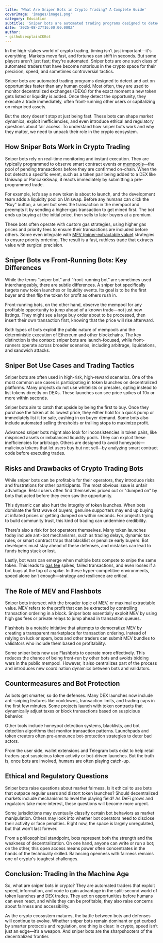 ```yaml
---
title: 'What Are Sniper Bots in Crypto Trading? A Complete Guide'
coverImage: 'images/image1.png'
category: Education
subtitle: 'Sniper bots are automated trading programs designed to detect and act on opportunities faster than any human could.'
date: '2025-08-27T16:00:00.000Z'
author: 
- github:explainCKBot
---
```


In the high-stakes world of crypto trading, timing isn't just important—it's everything. Markets move fast, and fortunes can shift in seconds. But some players aren't just fast; they're automated. Sniper bots are one such class of automated traders that have become notorious in the crypto space for their precision, speed, and sometimes controversial tactics.

Sniper bots are automated trading programs designed to detect and act on opportunities faster than any human could. Most often, they are used to monitor decentralized exchanges (DEXs) for the exact moment a new token gets listed or liquidity is added. Once they detect the opportunity, they execute a trade immediately, often front-running other users or capitalizing on mispriced assets.

But the story doesn't stop at just being fast. These bots can shape market dynamics, exploit inefficiencies, and even introduce ethical and regulatory questions about fair access. To understand how sniper bots work and why they matter, we need to unpack their role in the crypto ecosystem.



## How Sniper Bots Work in Crypto Trading

Sniper bots rely on real-time monitoring and instant execution. They are typically programmed to observe smart contract events or [mempools](https://www.nervos.org/knowledge-base/mempool_in_cryptocurrency_(explainCKBot))—the pool of pending transactions before they are confirmed on-chain. When the bot detects a specific event, such as a token pair being added to a DEX like Uniswap or PancakeSwap, it reacts immediately by submitting a pre-programmed trade.

For example, let’s say a new token is about to launch, and the development team adds a liquidity pool on Uniswap. Before any humans can click the “Buy” button, a sniper bot sees the transaction in the mempool and preempts it by sending a higher-gas transaction to get mined first. The bot ends up buying at the initial price, then sells to later buyers at a premium.

These bots often operate with custom gas strategies, using higher gas prices and priority fees to ensure their transactions are included before others. Some even integrate with [MEV (miner-extractable value)](https://ethereum.org/en/developers/docs/mev/) strategies to ensure priority ordering. The result is a fast, ruthless trade that extracts value with surgical precision.



## Sniper Bots vs Front-Running Bots: Key Differences

While the terms “sniper bot” and “front-running bot” are sometimes used interchangeably, there are subtle differences. A sniper bot specifically targets new token launches or liquidity events. Its goal is to be the first buyer and then flip the token for profit as others rush in.

Front-running bots, on the other hand, observe the mempool for any profitable opportunity to jump ahead of a known trade—not just new listings. They might see a large buy order about to be processed, then insert their own transaction first, knowing that the price will rise afterward.

Both types of bots exploit the public nature of mempools and the deterministic execution of Ethereum and other blockchains. The key distinction is the context: sniper bots are launch-focused, while front-runners operate across broader scenarios, including arbitrage, liquidations, and sandwich attacks.



## Sniper Bot Use Cases and Trading Tactics

Sniper bots are often used in high-risk, high-reward scenarios. One of the most common use cases is participating in token launches on decentralized platforms. Many projects do not use whitelists or presales, opting instead to list tokens directly on DEXs. These launches can see price spikes of 10x or more within seconds.

Sniper bots aim to catch that upside by being the first to buy. Once they purchase the token at its lowest price, they either hold for a quick pump or immediately list it for sale, cashing in on buyer demand. Some bots also include automated selling thresholds or trailing stops to maximize profit.

Advanced sniper bots might also look for inconsistencies in token pairs, like mispriced assets or imbalanced liquidity pools. They can exploit these inefficiencies for arbitrage. Others are designed to avoid honeypots—malicious tokens that let users buy but not sell—by analyzing smart contract code before executing trades.



## Risks and Drawbacks of Crypto Trading Bots

While sniper bots can be profitable for their operators, they introduce risks and frustrations for other participants. The most obvious issue is unfair advantage. Retail users often find themselves priced out or "dumped on" by bots that acted before they even saw the opportunity.

This dynamic can also hurt the integrity of token launches. When bots dominate the first wave of buyers, genuine supporters may end up buying at inflated prices or getting dumped on within seconds. For projects trying to build community trust, this kind of trading can undermine credibility.

There's also a risk for bot operators themselves. Many token launches today include anti-bot mechanisms, such as trading delays, dynamic tax rules, or smart contract traps that blacklist or penalize early buyers. Bot developers must stay ahead of these defenses, and mistakes can lead to funds being stuck or lost.

Lastly, bot wars can emerge when multiple bots compete to snipe the same token. This leads to [gas fee](https://www.nervos.org/knowledge-base/what_is_a_blockchain_gas_fee_(explainCKBot)) spikes, failed transactions, and even losses if a bot buys at the top of a spike. In these hyper-competitive environments, speed alone isn’t enough—strategy and resilience are critical.



## The Role of MEV and Flashbots

Sniper bots intersect with the broader topic of MEV, or maximal extractable value. MEV refers to the profit that can be extracted by controlling transaction ordering in a block. Sniper bots essentially exploit MEV by using high gas fees or private relays to jump ahead in transaction queues.

Flashbots is a notable initiative that attempts to democratize MEV by creating a transparent marketplace for transaction ordering. Instead of relying on luck or spam, bots and other traders can submit MEV bundles to validators who include them based on profitability.

Some sniper bots now use Flashbots to operate more effectively. This reduces the chance of being front-run by other bots and avoids bidding wars in the public mempool. However, it also centralizes part of the process and introduces new coordination dynamics between bots and validators.



## Countermeasures and Bot Protection

As bots get smarter, so do the defenses. Many DEX launches now include anti-sniping features like cooldowns, transaction limits, and trading caps in the first few minutes. Some projects launch with token contracts that dynamically adjust taxes or block transactions based on suspicious behavior.

Other tools include honeypot detection systems, blacklists, and bot detection algorithms that monitor transaction patterns. Launchpads and token creators often pre-announce bot-protection strategies to deter bad actors.

From the user side, wallet extensions and Telegram bots exist to help retail traders spot suspicious token activity or bot-driven launches. But the truth is, once bots are involved, humans are often playing catch-up.



## Ethical and Regulatory Questions

Sniper bots raise questions about market fairness. Is it ethical to use bots that outpace regular users and distort token launches? Should decentralized markets include mechanisms to level the playing field? As DeFi grows and regulators take more interest, these questions will become more urgent.

Some jurisdictions may eventually classify certain bot behaviors as market manipulation. Others may look into whether bot operators need to disclose their activity or face penalties. Right now, the space is largely unregulated, but that won't last forever.

From a philosophical standpoint, bots represent both the strength and the weakness of decentralization. On one hand, anyone can write or run a bot; on the other, this open access means power often concentrates in the hands of the technically skilled. Balancing openness with fairness remains one of crypto's toughest challenges.



## Conclusion: Trading in the Machine Age

So, what are sniper bots in crypto? They are automated traders that exploit speed, information, and code to gain advantage in the split-second world of token launches and DEX trades. They act on opportunities before humans can even react, and while they can be profitable, they also raise concerns about fairness and accessibility.

As the crypto ecosystem matures, the battle between bots and defenses will continue to evolve. Whether sniper bots remain dominant or get curbed by smarter protocols and regulation, one thing is clear: in crypto, speed isn’t just an edge—it’s a weapon. And sniper bots are the sharpshooters of the decentralized frontier.

